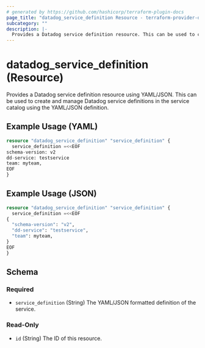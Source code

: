 ```yaml
---
# generated by https://github.com/hashicorp/terraform-plugin-docs
page_title: "datadog_service_definition Resource - terraform-provider-datadog"
subcategory: ""
description: |-
  Provides a Datadog service definition resource. This can be used to create and manage Datadog service definitions in the service catalog using the YAML/JSON definition.
---
```


# datadog_service_definition (Resource)

Provides a Datadog service definition resource using YAML/JSON. This can be used to create and manage Datadog service definitions in the service catalog using the YAML/JSON definition.

## Example Usage (YAML)

```terraform
resource "datadog_service_definition" "service_definition" {
  service_definition =<<EOF
schema-version: v2
dd-service: testservice
team: myteam,
EOF
}
```

## Example Usage (JSON)

```terraform
resource "datadog_service_definition" "service_definition" {
  service_definition =<<EOF
{
  "schema-version": "v2",
  "dd-service": "testservice",
  "team": myteam,
}
EOF
}
```

<!-- schema generated by tfplugindocs -->
## Schema

### Required

- `service_definition` (String) The YAML/JSON formatted definition of the service.

### Read-Only

- `id` (String) The ID of this resource.


